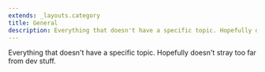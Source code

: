 ```yaml
---
extends: _layouts.category
title: General
description: Everything that doesn't have a specific topic. Hopefully doesn't stray too far from dev stuff.
---
```


Everything that doesn't have a specific topic. Hopefully doesn't stray too far from dev stuff.
